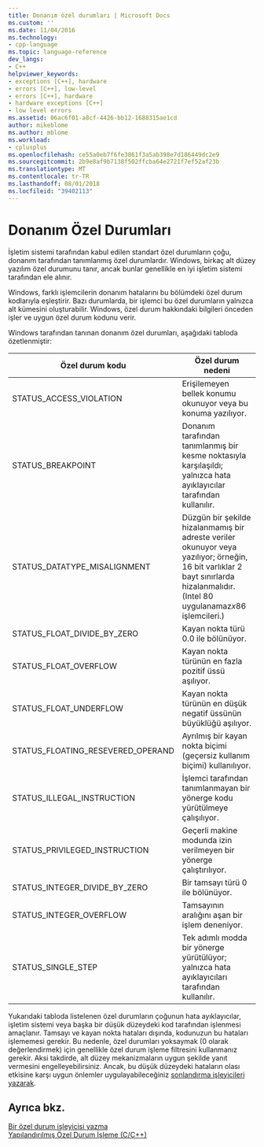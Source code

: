 ```yaml
---
title: Donanım özel durumları | Microsoft Docs
ms.custom: ''
ms.date: 11/04/2016
ms.technology:
- cpp-language
ms.topic: language-reference
dev_langs:
- C++
helpviewer_keywords:
- exceptions [C++], hardware
- errors [C++], low-level
- errors [C++], hardware
- hardware exceptions [C++]
- low level errors
ms.assetid: 06ac6f01-a8cf-4426-bb12-1688315ae1cd
author: mikeblome
ms.author: mblome
ms.workload:
- cplusplus
ms.openlocfilehash: ce55a0eb7f6fe3861f3a5ab398e7d186449dc2e9
ms.sourcegitcommit: 2b9e8af9b7138f502ffcba64e2721f7ef52af23b
ms.translationtype: MT
ms.contentlocale: tr-TR
ms.lasthandoff: 08/01/2018
ms.locfileid: "39402113"
---
```

# <a name="hardware-exceptions"></a>Donanım Özel Durumları
İşletim sistemi tarafından kabul edilen standart özel durumların çoğu, donanım tarafından tanımlanmış özel durumlardır. Windows, birkaç alt düzey yazılım özel durumunu tanır, ancak bunlar genellikle en iyi işletim sistemi tarafından ele alınır.  
  
 Windows, farklı işlemcilerin donanım hatalarını bu bölümdeki özel durum kodlarıyla eşleştirir. Bazı durumlarda, bir işlemci bu özel durumların yalnızca alt kümesini oluşturabilir. Windows, özel durum hakkındaki bilgileri önceden işler ve uygun özel durum kodunu verir.  
  
 Windows tarafından tanınan donanım özel durumları, aşağıdaki tabloda özetlenmiştir:  
  
|Özel durum kodu|Özel durum nedeni|  
|--------------------|------------------------|  
|STATUS_ACCESS_VIOLATION|Erişilemeyen bellek konumu okunuyor veya bu konuma yazılıyor.|  
|STATUS_BREAKPOINT|Donanım tarafından tanımlanmış bir kesme noktasıyla karşılaşıldı; yalnızca hata ayıklayıcılar tarafından kullanılır.|  
|STATUS_DATATYPE_MISALIGNMENT|Düzgün bir şekilde hizalanmamış bir adreste veriler okunuyor veya yazılıyor; örneğin, 16 bit varlıklar 2 bayt sınırlarda hizalanmalıdır. (Intel 80 uygulanamaz*x*86 işlemcileri.)|  
|STATUS_FLOAT_DIVIDE_BY_ZERO|Kayan nokta türü 0.0 ile bölünüyor.|  
|STATUS_FLOAT_OVERFLOW|Kayan nokta türünün en fazla pozitif üssü aşılıyor.|  
|STATUS_FLOAT_UNDERFLOW|Kayan nokta türünün en düşük negatif üssünün büyüklüğü aşılıyor.|  
|STATUS_FLOATING_RESEVERED_OPERAND|Ayrılmış bir kayan nokta biçimi (geçersiz kullanım biçimi) kullanılıyor.|  
|STATUS_ILLEGAL_INSTRUCTION|İşlemci tarafından tanımlanmayan bir yönerge kodu yürütülmeye çalışılıyor.|  
|STATUS_PRIVILEGED_INSTRUCTION|Geçerli makine modunda izin verilmeyen bir yönerge çalıştırılıyor.|  
|STATUS_INTEGER_DIVIDE_BY_ZERO|Bir tamsayı türü 0 ile bölünüyor.|  
|STATUS_INTEGER_OVERFLOW|Tamsayının aralığını aşan bir işlem deneniyor.|  
|STATUS_SINGLE_STEP|Tek adımlı modda bir yönerge yürütülüyor; yalnızca hata ayıklayıcıları tarafından kullanılır.|  
  
 Yukarıdaki tabloda listelenen özel durumların çoğunun hata ayıklayıcılar, işletim sistemi veya başka bir düşük düzeydeki kod tarafından işlenmesi amaçlanır. Tamsayı ve kayan nokta hataları dışında, kodunuzun bu hataları işlememesi gerekir. Bu nedenle, özel durumları yoksaymak (0 olarak değerlendirmek) için genellikle özel durum işleme filtresini kullanmanız gerekir. Aksi takdirde, alt düzey mekanizmaların uygun şekilde yanıt vermesini engelleyebilirsiniz. Ancak, bu düşük düzeydeki hataların olası etkisine karşı uygun önlemler uygulayabileceğiniz [sonlandırma işleyicileri yazarak](../cpp/writing-a-termination-handler.md).  
  
## <a name="see-also"></a>Ayrıca bkz.  
 [Bir özel durum işleyicisi yazma](../cpp/writing-an-exception-handler.md)   
 [Yapılandırılmış Özel Durum İşleme (C/C++)](../cpp/structured-exception-handling-c-cpp.md)